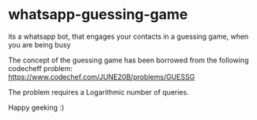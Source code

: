 # whatsapp-guessing-game
its a whatsapp bot, that engages your contacts in a guessing game, when you are being busy

The concept of the guessing game has been borrowed from the following codecheff problem:
https://www.codechef.com/JUNE20B/problems/GUESSG

The problem requires a Logarithmic number of queries.

Happy geeking :)
